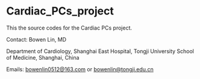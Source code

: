 # Cardiac_PCs_project
This the source codes for the Cardiac PCs project.


Contact: Bowen Lin, MD

Department of Cardiology, Shanghai East Hospital, Tongji University School of Medicine, Shanghai, China

Emails: bowenlin0512@163.com or bowenlin@tongji.edu.cn
